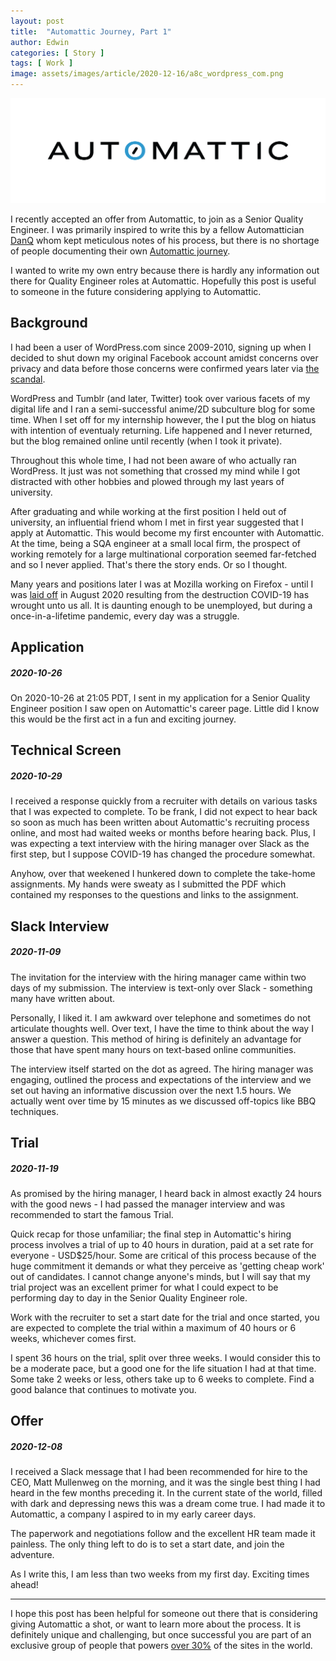 ```yaml
---
layout: post
title:  "Automattic Journey, Part 1"
author: Edwin
categories: [ Story ]
tags: [ Work ]
image: assets/images/article/2020-12-16/a8c_wordpress_com.png
---
```


![image](/assets/images/article/2020-12-16/a8c_logo_color_cmyk.png)

I recently accepted an offer from Automattic, to join as a Senior Quality Engineer. I was primarily inspired to write this by a fellow Automattician [DanQ](https://danq.me/2019/08/30/automattic-00/) whom kept meticulous notes of his process, but there is no shortage of people documenting their own [Automattic journey](https://duckduckgo.com/?q=automattic+hiring++process&t=ffab&ia=web). 

I wanted to write my own entry because there is hardly any information out there for Quality Engineer roles at Automattic. Hopefully this post is useful to someone in the future considering applying to Automattic.

## Background

I had been a user of WordPress.com since 2009-2010, signing up when I decided to shut down my original Facebook account amidst concerns over privacy and data before those concerns were confirmed years later via [the scandal](https://en.wikipedia.org/wiki/Facebook%E2%80%93Cambridge_Analytica_data_scandal).

WordPress and Tumblr (and later, Twitter) took over various facets of my digital life and I ran a semi-successful anime/2D subculture blog for some time. When I set off for my internship however, the I put the blog on hiatus with intention of eventualy returning. Life happened and I never returned, but the blog remained online until recently (when I took it private).

Throughout this whole time, I had not been aware of who actually ran WordPress. It just was not something that crossed my mind while I got distracted with other hobbies and plowed through my last years of university.

After graduating and while working at the first position I held out of university, an influential friend whom I met in first year suggested that I apply at Automattic. This would become my first encounter with Automattic. At the time, being a SQA engineer at a small local firm, the prospect of working remotely for a large multinational corporation seemed far-fetched and so I never applied. That's there the story ends. Or so I thought.

Many years and positions later I was at Mozilla working on Firefox - until I was [laid off](https://blog.mozilla.org/blog/2020/08/11/changing-world-changing-mozilla/) in August 2020 resulting from the destruction COVID-19 has wrought unto us all. It is daunting enough to be unemployed, but during a once-in-a-lifetime pandemic, every day was a struggle.

## Application
##### _2020-10-26_

On 2020-10-26 at 21:05 PDT, I sent in my application for a Senior Quality Engineer position I saw open on Automattic's career page. Little did I know this would be the first act in a fun and exciting journey.

## Technical Screen
##### _2020-10-29_

I received a response quickly from a recruiter with details on various tasks that I was expected to complete. To be frank, I did not expect to hear back so soon as much has been written about Automattic's recruiting process online, and most had waited weeks or months before hearing back. Plus, I was expecting a text interview with the hiring manager over Slack as the first step, but I suppose COVID-19 has changed the procedure somewhat.

Anyhow, over that weekened I hunkered down to complete the take-home assignments. My hands were sweaty as I submitted the PDF which contained my responses to the questions and links to the assignment.

## Slack Interview
##### _2020-11-09_

The invitation for the interview with the hiring manager came within two days of my submission. The interview is text-only over Slack - something many have written about.

Personally, I liked it. I am awkward over telephone and sometimes do not articulate thoughts well. Over text, I have the time to think about the way I answer a question. This method of hiring is definitely an advantage for those that have spent many hours on text-based online communities. 

The interview itself started on the dot as agreed. The hiring manager was engaging, outlined the process and expectations of the interview and we set out having an informative discussion over the next 1.5 hours. We actually went over time by 15 minutes as we discussed off-topics like BBQ techniques.

## Trial
##### _2020-11-19_

As promised by the hiring manager, I heard back in almost exactly 24 hours with the good news - I had passed the manager interview and was recommended to start the famous Trial.

Quick recap for those unfamiliar; the final step in Automattic's hiring process involves a trial of up to 40 hours in duration, paid at a set rate for everyone - USD$25/hour. Some are critical of this process because of the huge commitment it demands or what they perceive as 'getting cheap work' out of candidates. I cannot change anyone's minds, but I will say that my trial project was an excellent primer for what I could expect to be performing day to day in the Senior Quality Engineer role.

Work with the recruiter to set a start date for the trial and once started, you are expected to complete the trial within a maximum of 40 hours or 6 weeks, whichever comes first.

I spent 36 hours on the trial, split over three weeks. I would consider this to be a moderate pace, but a good one for the life situation I had at that time. Some take 2 weeks or less, others take up to 6 weeks to complete. Find a good balance that continues to motivate you.

## Offer
##### _2020-12-08_

I received a Slack message that I had been recommended for hire to the CEO, Matt Mullenweg on the morning, and it was the single best thing I had heard in the few months preceding it. In the current state of the world, filled with dark and depressing news this was a dream come true. I had made it to Automattic, a company I aspired to in my early career days.

The paperwork and negotiations follow and the excellent HR team made it painless. The only thing left to do is to set a start date, and join the adventure.

As I write this, I am less than two weeks from my first day. Exciting times ahead!

----

I hope this post has been helpful for someone out there that is considering giving Automattic a shot, or want to learn more about the process. It is definitely unique and challenging, but once successful you are part of an exclusive group of people that powers [over 30%](https://torquemag.io/2018/03/wordpress-powers-30-percent-internet/) of the sites in the world.